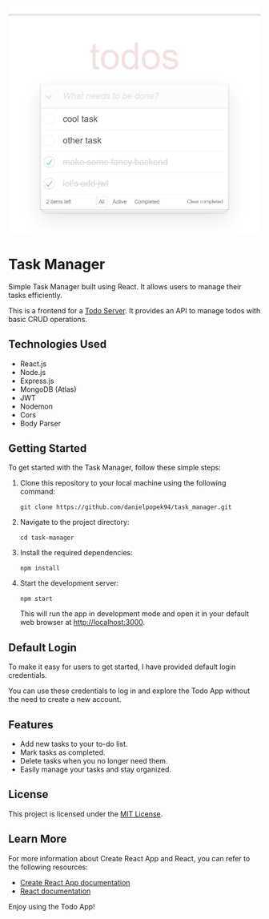 ![img](image.jpg)

# Task Manager

Simple Task Manager built using React. It allows users to manage their tasks efficiently.

This is a frontend for a [Todo Server](https://github.com/danielpopek94/todos_backend/). It provides an API to manage todos with basic CRUD operations.


## Technologies Used

- React.js
- Node.js
- Express.js
- MongoDB (Atlas)
- JWT
- Nodemon
- Cors
- Body Parser

## Getting Started

To get started with the Task Manager, follow these simple steps:

1. Clone this repository to your local machine using the following command:

   ```
   git clone https://github.com/danielpopek94/task_manager.git
   ```

2. Navigate to the project directory:

   ```
   cd task-manager
   ```

3. Install the required dependencies:

   ```
   npm install
   ```

4. Start the development server:

   ```
   npm start
   ```

   This will run the app in development mode and open it in your default web browser at [http://localhost:3000](http://localhost:3000).

## Default Login

To make it easy for users to get started, I have provided default login credentials.

You can use these credentials to log in and explore the Todo App without the need to create a new account.

## Features

- Add new tasks to your to-do list.
- Mark tasks as completed.
- Delete tasks when you no longer need them.
- Easily manage your tasks and stay organized.

## License

This project is licensed under the [MIT License](LICENSE).

## Learn More

For more information about Create React App and React, you can refer to the following resources:

- [Create React App documentation](https://facebook.github.io/create-react-app/docs/getting-started)
- [React documentation](https://reactjs.org/)

Enjoy using the Todo App!
